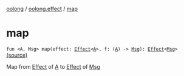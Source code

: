 [oolong](../index.md) / [oolong.effect](index.md) / [map](./map.md)

# map

`fun <A, Msg> map(effect: `[`Effect`](../oolong/-effect.md)`<`[`A`](map.md#A)`>, f: (`[`A`](map.md#A)`) -> `[`Msg`](map.md#Msg)`): `[`Effect`](../oolong/-effect.md)`<`[`Msg`](map.md#Msg)`>` [(source)](https://github.com/oolong-kt/oolong/tree/master/oolong/src/commonMain/kotlin/oolong/effect/util.kt#L44)

Map from [Effect](../oolong/-effect.md) of [A](map.md#A) to [Effect](../oolong/-effect.md) of [Msg](map.md#Msg)


